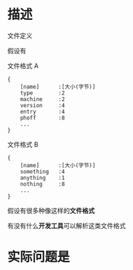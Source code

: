 # 描述

文件定义

假设有

文件格式 A

```
{
    [name]      :[大小(字节)]
    type        :2
    machine     :2
    version     :4
    entry       :4
    phoff       :8
    ...
}
```

文件格式 B
```
{
    [name]      :[大小(字节)]
    something   :4
    anything    :1
    nothing     :8
    ...
}
```

假设有很多种像这样的**文件格式**

有没有什么**开发工具**可以解析这类文件格式

# 实际问题是


